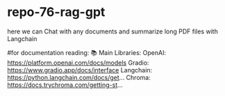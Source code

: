 # repo-76-rag-gpt
here we can Chat with any documents and summarize long PDF files with Langchain

#for documentation reading:
📚 Main Libraries:
OpenAI: https://platform.openai.com/docs/models
Gradio: https://www.gradio.app/docs/interface
Langchain: https://python.langchain.com/docs/get...
Chroma: https://docs.trychroma.com/getting-st...

